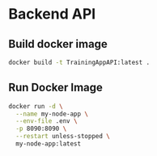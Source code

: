# Backend API

## Build docker image

```sh
docker build -t TrainingAppAPI:latest .
```

## Run Docker Image

```sh
docker run -d \
  --name my-node-app \
  --env-file .env \
  -p 8090:8090 \
  --restart unless-stopped \
  my-node-app:latest
```
